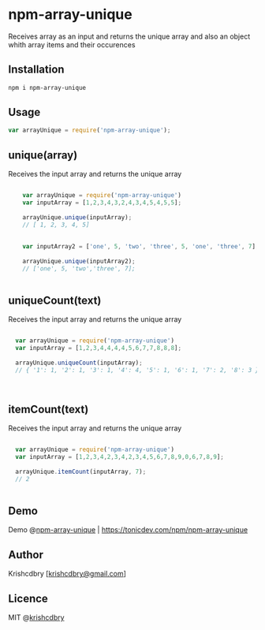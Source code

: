 # npm-array-unique
Receives array as an input and returns the unique array and also an object whith array items and their occurences

## Installation

```bash
npm i npm-array-unique
```

## Usage
```javascript
var arrayUnique = require('npm-array-unique');
```

## unique(array)

Receives the input array and returns the unique array
```javascript

	var arrayUnique = require('npm-array-unique')
	var inputArray = [1,2,3,4,3,2,4,3,4,5,4,5,5];
	
	arrayUnique.unique(inputArray);
	// [ 1, 2, 3, 4, 5]
	
	
	var inputArray2 = ['one', 5, 'two', 'three', 5, 'one', 'three', 7];
	
	arrayUnique.unique(inputArray2);
	// ['one', 5, 'two','three', 7];
  
```

## uniqueCount(text)

Receives the input array and returns the unique array
```javascript

  var arrayUnique = require('npm-array-unique')
  var inputArray = [1,2,3,4,4,4,4,5,6,7,7,8,8,8];
 
  arrayUnique.uniqueCount(inputArray);
  // { '1': 1, '2': 1, '3': 1, '4': 4, '5': 1, '6': 1, '7': 2, '8': 3 }
 
  
```

## itemCount(text)

Receives the input array and returns the unique array
```javascript

  var arrayUnique = require('npm-array-unique')
  var inputArray = [1,2,3,4,2,3,4,2,3,4,5,6,7,8,9,0,6,7,8,9];
 
  arrayUnique.itemCount(inputArray, 7);
  // 2
  
```

## Demo
Demo @[npm-array-unique](https://tonicdev.com/npm/npm-array-unique)
| https://tonicdev.com/npm/npm-array-unique

## Author
Krishcdbry [krishcdbry@gmail.com]

## Licence
MIT @[krishcdbry](krishcdbry.com)
